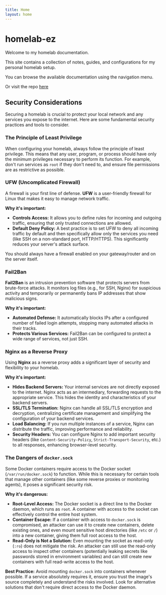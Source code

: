 ```yaml
---
title: Home
layout: home
---
```


# homelab-ez

Welcome to my homelab documentation.

This site contains a collection of notes, guides, and configurations for my personal homelab setup.

You can browse the available documentation using the navigation menu. 

Or visit the repo [here](https://github.com/rjhoppe/homelab-ez)

## Security Considerations

Securing a homelab is crucial to protect your local network and any services you expose to the internet. Here are some fundamental security practices and tools to consider.

### The Principle of Least Privilege
When configuring your homelab, always follow the principle of least privilege. This means that any user, program, or process should have only the minimum privileges necessary to perform its function. For example, don't run services as `root` if they don't need to, and ensure file permissions are as restrictive as possible.

### UFW (Uncomplicated Firewall)
A firewall is your first line of defense. **UFW** is a user-friendly firewall for Linux that makes it easy to manage network traffic. 

**Why it's important:**
*   **Controls Access:** It allows you to define rules for incoming and outgoing traffic, ensuring that only trusted connections are allowed.
*   **Default Deny Policy:** A best practice is to set UFW to deny all incoming traffic by default and then specifically allow only the services you need (like SSH on a non-standard port, HTTP/HTTPS). This significantly reduces your server's attack surface.

You should always have a firewall enabled on your gateway/router and on the server itself.

### Fail2Ban
**Fail2Ban** is an intrusion prevention software that protects servers from brute-force attacks. It monitors log files (e.g., for SSH, Nginx) for suspicious activity and temporarily or permanently bans IP addresses that show malicious signs.

**Why it's important:**
*   **Automated Defense:** It automatically blocks IPs after a configured number of failed login attempts, stopping many automated attacks in their tracks.
*   **Protects Various Services:** Fail2Ban can be configured to protect a wide range of services, not just SSH.

### Nginx as a Reverse Proxy
Using **Nginx** as a reverse proxy adds a significant layer of security and flexibility to your homelab.

**Why it's important:**
*   **Hides Backend Servers:** Your internal services are not directly exposed to the internet. Nginx acts as an intermediary, forwarding requests to the appropriate service. This hides the identity and characteristics of your backend servers.
*   **SSL/TLS Termination:** Nginx can handle all SSL/TLS encryption and decryption, centralizing certificate management and simplifying the configuration of your backend services.
*   **Load Balancing:** If you run multiple instances of a service, Nginx can distribute the traffic, improving performance and reliability.
*   **Security Headers:** You can configure Nginx to add important security headers (like `Content-Security-Policy`, `Strict-Transport-Security`, etc.) to all responses, enhancing browser-level security.

### The Dangers of `docker.sock`
Some Docker containers require access to the Docker socket (`/var/run/docker.sock`) to function. While this is necessary for certain tools that manage other containers (like some reverse proxies or monitoring agents), it poses a significant security risk.

**Why it's dangerous:**
*   **Root-Level Access:** The Docker socket is a direct line to the Docker daemon, which runs as `root`. A container with access to the socket can effectively control the entire host system.
*   **Container Escape:** If a container with access to `docker.sock` is compromised, an attacker can use it to create new containers, delete existing ones, and even mount sensitive host directories (like `/etc` or `/`) into a new container, giving them full root access to the host.
*   **Read-Only is Not a Solution:** Even mounting the socket as read-only (`:ro`) does not mitigate the risk. An attacker can still use the read-only access to inspect other containers (potentially leaking secrets like passwords stored in environment variables) and can still create new containers with full read-write access to the host.

**Best Practice:** Avoid mounting `docker.sock` into containers whenever possible. If a service absolutely requires it, ensure you trust the image's source completely and understand the risks involved. Look for alternative solutions that don't require direct access to the Docker daemon. 